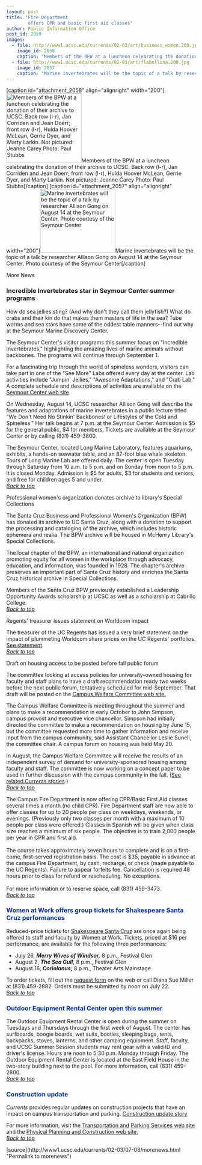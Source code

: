 ```yaml
---
layout: post
title: "Fire Department 
        offers CPR and basic first aid classes"
author: Public Information Office
post_id: 2059
images:
  - file: http://www1.ucsc.edu/currents/02-03/art/business_women.200.jpg
    image_id: 2058
    caption: "Members of the BPW at a luncheon celebrating the donation of their archive to UCSC. Back row (l-r), Jan Corriden and Jean Doerr; front row (l-r), Hulda Hoover McLean, Gerrie Dyer, and Marty Larkin. Not pictured: Jeanne Carey Photo: Paul Stubbs"
  - file: http://www1.ucsc.edu/currents/02-03/art/flabellina.200.jpg
    image_id: 2057
    caption: "Marine invertebrates will be the topic of a talk by researcher Allison Gong on August 14 at the Seymour Center. Photo courtesy of the Seymour Center"
---
```


[caption id="attachment_2058" align="alignright" width="200"]<a href="http://localhost/mysite/wp-content/uploads/2002/07/business_women.200.jpg"><img class="size-full wp-image-2058" src="http://localhost/mysite/wp-content/uploads/2002/07/business_women.200.jpg" alt="Members of the BPW at a luncheon celebrating the donation of their archive to UCSC. Back row (l-r), Jan Corriden and Jean Doerr; front row (l-r), Hulda Hoover McLean, Gerrie Dyer, and Marty Larkin. Not pictured: Jeanne Carey Photo: Paul Stubbs" width="200" height="184" /></a>Members of the BPW at a luncheon celebrating the donation of their archive to UCSC. Back row (l-r), Jan Corriden and Jean Doerr; front row (l-r), Hulda Hoover McLean, Gerrie Dyer, and Marty Larkin. Not pictured: Jeanne Carey Photo: Paul Stubbs[/caption]
[caption id="attachment_2057" align="alignright" width="200"]<a href="http://localhost/mysite/wp-content/uploads/2002/07/flabellina.200.jpg"><img class="size-full wp-image-2057" src="http://localhost/mysite/wp-content/uploads/2002/07/flabellina.200.jpg" alt="Marine invertebrates will be the topic of a talk by researcher Allison Gong on August 14 at the Seymour Center. Photo courtesy of the Seymour Center" width="200" height="169" /></a>Marine invertebrates will be the topic of a talk by researcher Allison Gong on August 14 at the Seymour Center. Photo courtesy of the Seymour Center[/caption]
<p class="pagehead">
  More News
</p>
<h3 class="sectionhead">
  <a name="Seymour" id="Seymour"></a>Incredible Invertebrates star in Seymour Center summer programs
</h3>
<p>
  How do sea jellies sting? (And why don't they call them jellyfish?) What do crabs and their kin do that makes them masters of life in the sea? Tube worms and sea stars have some of the oddest table manners--find out why at the Seymour Marine Discovery Center.<br>
</p>
<p>
  The Seymour Center's visitor programs this summer focus on "Incredible Invertebrates," highlighting the amazing lives of marine animals without backbones. The programs will continue through September 1.<br>
</p>
<p>
  For a fascinating trip through the world of spineless wonders, visitors can take part in one of the "See More" Labs offered every day at the center. Lab activities include "Jumpin' Jellies," "Awesome Adaptations," and "Crab Lab." A complete schedule and descriptions of activities are available on the <a href="http://seymourcenter.ucsc.edu">Seymour Center web site</a>.<br>
</p>
<p>
  On Wednesday, August 14, UCSC researcher Allison Gong will describe the features and adaptations of marine invertebrates in a public lecture titled "We Don't Need No Stinkin' Backbones! or Lifestyles of the Cold and Spineless." Her talk begins at 7 p.m. at the Seymour Center. Admission is $5 for the general public, $4 for members. Tickets are available at the Seymour Center or by calling (831) 459-3800.<br>
</p>
<p>
  The Seymour Center, located Long Marine Laboratory, features aquariums, exhibits, a hands-on seawater table, and an 87-foot blue whale skeleton. Tours of Long Marine Lab are offered daily. The center is open Tuesday through Saturday from 10 a.m. to 5 p.m. and on Sunday from noon to 5 p.m. It is closed Monday. Admission is $5 for adults, $3 for students and seniors, and free for children ages 5 and under.<br>
  <a href="#Seymour"><i>Back to top</i></a><br>
</p>
<p class="sectionhead">
  <a name="Professional" id="Professional"></a>Professional women's organization donates archive to library's Special Collections
</p>
<p>
  The Santa Cruz Business and Professional Women's Organization (BPW) has donated its archive to UC Santa Cruz, along with a donation to support the processing and cataloging of the archive, which includes historic ephemera and realia. The BPW archive will be housed in McHenry Library's Special Collections.<br>
</p>
<p>
  The local chapter of the BPW, an international and national organization promoting equity for all women in the workplace through advocacy, education, and information, was founded in 1928. The chapter's archive preserves an important part of Santa Cruz history and enriches the Santa Cruz historical archive in Special Collections.
</p>
<p>
  Members of the Santa Cruz BPW previously established a Leadership Opportunity Awards scholarship at UCSC as well as a scholarship at Cabrillo College.<br>
  <a href="#Seymour"><i>Back to top</i></a>
</p>
<p class="sectionhead">
  <a name="Regents" id="Regents"></a>Regents' treasurer issues statement on Worldcom impact
</p>
<p>
  The treasurer of the UC Regents has issued a very brief statement on the impact of plummeting Worldcom share prices on the UC Regents' portfolios. <a href="http://www.ucop.edu/treasurer/updates/">See statement</a>.<br>
  <a href="#Seymour"><i>Back to top</i></a>
</p>
<p class="sectionhead">
  <a name="Draft" id="Draft"></a>Draft on housing access to be posted before fall public forum
</p>
<p>
  The committee looking at access policies for university-owned housing for faculty and staff plans to have a draft recommendation ready two weeks before the next public forum, tentatively scheduled for mid-September. That draft will be posted on the <a href="http://planning.ucsc.edu/pac/cwc.html">Campus Welfare Committee web site.</a>
</p>
<p>
  The Campus Welfare Committee is meeting throughout the summer and plans to make a recommendation in early October to John Simpson, campus provost and executive vice chancellor. Simpson had initially directed the committee to make a recommendation on housing by June 15, but the committee requested more time to gather information and receive input from the campus community, said Assistant Chancellor Leslie Sunell, the committee chair. A campus forum on housing was held May 20.<br>
</p>
<p>
  In August, the Campus Welfare Committee will receive the results of an independent survey of demand for university-sponsored housing among faculty and staff. The committee is now working on a concept paper to be used in further discussion with the campus community in the fall. (<a href="http://www.ucsc.edu/currents/01-02/05-27/housing.html">See related Currents stories</a>.)<br>
  <a href="#Seymour"><i>Back to top</i></a>
</p>
<p>
  The Campus Fire Department is now offering CPR/Basic First Aid classes several times a month (no child CPR). Fire Department staff are now able to offer classes for up to 20 people per class on weekdays, weekends, or evenings. (Previously only two classes per month with a maximum of 10 people per class were offered.) Classes in Spanish will be given when class size reaches a minimum of six people. The objective is to train 2,000 people per year in CPR and first aid.<br>
  <br>
  The course takes approximately seven hours to complete and is on a first-come, first-served registration basis. The cost is $35, payable in advance at the campus Fire Department, by cash, recharge, or check (made payable to the UC Regents). Failure to appear forfeits fee. Cancellation is required 48 hours prior to class for refund or rescheduling. No exceptions.<br>
  <br>
  For more information or to reserve space, call (831) 459-3473.<br>
  <a href="#Seymour"><i>Back to top</i></a>
</p>
<h3>
  <a name="Women" id="Women"></a><font class="sectionhead" color="#003399">Women at Work offers group tickets for Shakespeare Santa Cruz performances</font>
</h3>
<p>
  Reduced-price tickets for <a href="http://www.shakespearesantacruz.org/summer02/welcome.shtml">Shakespeare Santa Cruz</a> are once again being offered to staff and faculty by Women at Work. Tickets, priced at $16 per performance, are available for the following three performances:
</p>
<ul>
  <li>July 26, <b><i>Merry Wives of Windsor,</i></b> 8 p.m., Festival Glen
  </li>
  <li>August 2, <b><i>The Sea Gull,</i></b> 8 p.m., Festival Glen
  </li>
  <li>August 16, <b><i>Coriolanus,</i></b> 8 p.m., Theater Arts Mainstage
  </li>
</ul>
<p>
  To order tickets, fill out the <a href="ticket_form.html">request form</a> on the web or call Diana Sue Miller at (831) 459-2882. Orders must be submitted by noon on July 22.<br>
  <a href="#Seymour"><i>Back to top</i></a>
</p>
<h3>
  <a name="Outdoor" id="Outdoor"></a><font class="sectionhead" color="#003399">Outdoor Equipment Rental Center open this summer</font>
</h3>
<p>
  The Outdoor Equipment Rental Center is open during the summer on Tuesdays and Thursdays through the first week of August. The center has surfboards, boogie boards, wet suits, booties, sleeping bags, tents, backpacks, stoves, lanterns, and other camping equipment. Staff, faculty, and UCSC Summer Session students may rent gear with a valid ID and driver's license. Hours are noon to 5:30 p.m. Monday through Friday. The Outdoor Equipment Rental Center is located at the East Field House in the two-story building next to the pool. For more information, call (831) 459-2800.<br>
  <a href="#Seymour"><i>Back to top</i></a><a href="#Crown"></a>
</p>
<h3>
  <a name="Construction" id="Construction"></a><font class="sectionhead" color="#003399">Construction update</font>
</h3>
<p>
  <i>Currents</i> provides regular updates on construction projects that have an impact on campus transportation and parking. <a href="../../construction.html">Construction update story</a>
</p>
<p>
  For more information, visit the <a href="http://www2.ucsc.edu/taps/">Transportation and Parking Services web site</a> and the <a href="http://www2.ucsc.edu/ppc/">Physical Planning and Construction web site.<br></a><a href="#Seymour"><i>Back to top</i></a><a href="#Crown"></a>
</p>
<p>

</p>
[source](http://www1.ucsc.edu/currents/02-03/07-08/morenews.html "Permalink to morenews")

